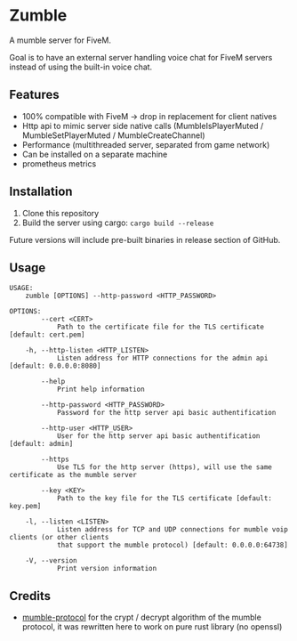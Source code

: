 # Zumble

A mumble server for FiveM.

Goal is to have an external server handling voice chat for FiveM servers instead of using the built-in voice chat.

## Features

 * 100% compatible with FiveM -> drop in replacement for client natives
 * Http api to mimic server side native calls (MumbleIsPlayerMuted / MumbleSetPlayerMuted / MumbleCreateChannel)
 * Performance (multithreaded server, separated from game network)
 * Can be installed on a separate machine
 * prometheus metrics

## Installation

 1. Clone this repository
 2. Build the server using cargo: `cargo build --release`

Future versions will include pre-built binaries in release section of GitHub.

## Usage

```
USAGE:
    zumble [OPTIONS] --http-password <HTTP_PASSWORD>

OPTIONS:
        --cert <CERT>
            Path to the certificate file for the TLS certificate [default: cert.pem]

    -h, --http-listen <HTTP_LISTEN>
            Listen address for HTTP connections for the admin api [default: 0.0.0.0:8080]

        --help
            Print help information

        --http-password <HTTP_PASSWORD>
            Password for the http server api basic authentification

        --http-user <HTTP_USER>
            User for the http server api basic authentification [default: admin]

        --https
            Use TLS for the http server (https), will use the same certificate as the mumble server

        --key <KEY>
            Path to the key file for the TLS certificate [default: key.pem]

    -l, --listen <LISTEN>
            Listen address for TCP and UDP connections for mumble voip clients (or other clients
            that support the mumble protocol) [default: 0.0.0.0:64738]

    -V, --version
            Print version information
```

## Credits

  * [mumble-protocol](https://github.com/Johni0702/rust-mumble-protocol) for the crypt / decrypt algorithm of the mumble protocol, it was rewritten here to work on pure rust library (no openssl)

